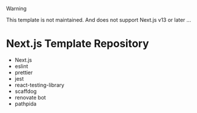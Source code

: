 > [!WARNING]
> This template is not maintained.
> And does not support Next.js v13 or later ...

# Next.js Template Repository
- Next.js
- eslint
- prettier
- jest
- react-testing-library
- scaffdog
- renovate bot
- pathpida
